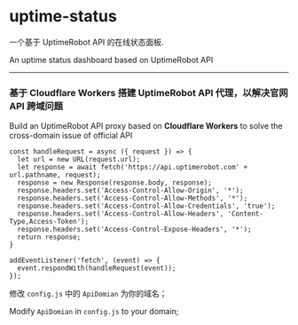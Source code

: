 # uptime-status

一个基于 UptimeRobot API 的在线状态面板.

An uptime status dashboard based on UptimeRobot API

------

### 基于 Cloudflare Workers 搭建 UptimeRobot API 代理，以解决官网 API 跨域问题

Build an UptimeRobot API proxy based on **Cloudflare Workers** to solve the cross-domain issue of official API

```
const handleRequest = async ({ request }) => {
  let url = new URL(request.url);
  let response = await fetch('https://api.uptimerobot.com' + url.pathname, request);
  response = new Response(response.body, response);
  response.headers.set('Access-Control-Allow-Origin', '*');
  response.headers.set('Access-Control-Allow-Methods', '*');
  response.headers.set('Access-Control-Allow-Credentials', 'true');
  response.headers.set('Access-Control-Allow-Headers', 'Content-Type,Access-Token');
  response.headers.set('Access-Control-Expose-Headers', '*');
  return response;
}

addEventListener('fetch', (event) => {
  event.respondWith(handleRequest(event));
});
```

修改 `config.js` 中的 `ApiDomian` 为你的域名；

Modify `ApiDomian` in `config.js` to your domain;
